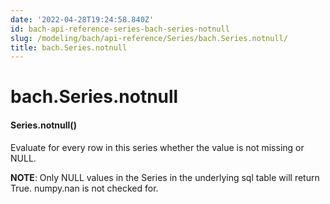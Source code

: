 ```yaml
---
date: '2022-04-28T19:24:58.840Z'
id: bach-api-reference-series-bach-series-notnull
slug: /modeling/bach/api-reference/Series/bach.Series.notnull/
title: bach.Series.notnull
---
```


# bach.Series.notnull


#### Series.notnull()
Evaluate for every row in this series whether the value is not missing or NULL.

**NOTE**: Only NULL values in the Series in the underlying sql table will return True. numpy.nan is not
checked for.

<!-- !! processed by numpydoc !! -->
